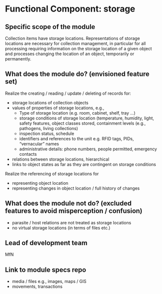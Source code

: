 # Functional Component: storage

## Specific scope of the module
Collection items have storage locations. Representations of storage locations are necessary for collection management, in particular for all processing requiring information on the storage location of a given object and processes changing the location of an object, temporarily or permanently.

## What does the module do? (envisioned feature set)
Realize the creating / reading / update / deleting of records for:
- storage locations of collection objects
- values of properties of storage locations, e.g.,
  - Type of storage location (e.g. room, cabinet, shelf, tray …)
  - storage conditions of storage location (temperature, humidity, light, safety features, object classes stored, containment levels (e.g., pathogens, living collections)
  - inspection status, schedule
  - identifiers and references to the unit e.g. RFID tags, PIDs, “vernacular” names
  - administrative details: phone numbers, people permitted, emergency contacts
- relations between storage locations, hierarchical
- links to object states as far as they are contingent on storage conditions

Realize the referencing of storage locations for
- representing object location
- representing changes in object location / full history of changes

## What does the module not do? (excluded features to avoid misperception / confusion)
- parasite / host relations are not treated as storage locations
- no virtual storage locations (in terms of files etc.)

## Lead of development team
MfN

## Link to module specs repo
- media / files e.g., images, maps / GIS
- movements, transactions
